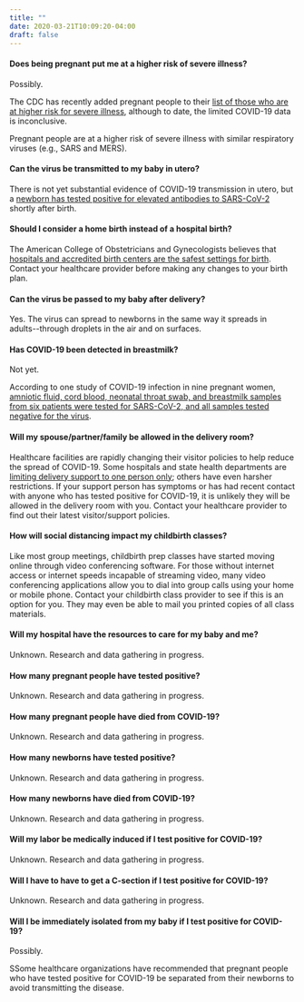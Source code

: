 ```yaml
---
title: ""
date: 2020-03-21T10:09:20-04:00
draft: false
---
```


#### Does being pregnant put me at a higher risk of severe illness?

<p class="m-3"></p>

Possibly. 

The CDC has recently added pregnant people to their [list of those who are at higher risk for severe illness](https://www.cdc.gov/coronavirus/2019-ncov/need-extra-precautions/people-at-higher-risk.html), although to date, the limited COVID-19 data is inconclusive.

Pregnant people are at a higher risk of severe illness with similar respiratory viruses (e.g., SARS and MERS).

<p class="m-5"></p>

#### Can the virus be transmitted to my baby in utero?

<p class="m-3"></p>

There is not yet substantial evidence of COVID-19 transmission in utero, but a [newborn has tested positive for elevated antibodies to SARS-CoV-2](https://jamanetwork.com/journals/jama/fullarticle/2763853) shortly after birth.

<p class="m-5"></p>

#### Should I consider a home birth instead of a hospital birth?

<p class="m-3"></p>

The American College of Obstetricians and Gynecologists believes that [hospitals and accredited birth centers are the safest settings for birth](https://www.acog.org/clinical/clinical-guidance/committee-opinion/articles/2017/04/planned-home-birth). Contact your healthcare provider before making any changes to your birth plan.

<p class="m-5"></p>

#### Can the virus be passed to my baby after delivery?

<p class="m-3"></p>

Yes.  The virus can spread to newborns in the same way it spreads in adults--through droplets in the air and on surfaces.

<p class="m-5"></p>

#### Has COVID-19 been detected in breastmilk?

<p class="m-3"></p>

Not yet.

According to one study of COVID-19 infection in nine pregnant women, [amniotic fluid, cord blood, neonatal throat swab, and breastmilk samples from six patients were tested for SARS-CoV-2, and all samples tested negative for the virus](https://www.thelancet.com/journals/lancet/article/PIIS0140-6736(20)30360-3/fulltext).

<p class="m-5"></p>

#### Will my spouse/partner/family be allowed in the delivery room?

<p class="m-3"></p>

Healthcare facilities are rapidly changing their visitor policies to help reduce the spread of COVID-19. Some hospitals and state health departments are [limiting delivery support to one person only](https://coronavirus.health.ny.gov/system/files/documents/2020/03/doh_covid19_obpedsvisitation_032720.pdf); others have even harsher restrictions. If your support person has symptoms or has had recent contact with anyone who has tested positive for COVID-19, it is unlikely they will be allowed in the delivery room with you. Contact your healthcare provider to find out their latest visitor/support policies.

<p class="m-5"></p>


####  How will social distancing impact my childbirth classes?

<p class="m-3"></p>

Like most group meetings, childbirth prep classes have started moving online through video conferencing software.  For those without internet access or internet speeds incapable of streaming video, many video conferencing applications allow you to dial into group calls using your home or mobile phone.  Contact your childbirth class provider to see if this is an option for you.  They may even be able to mail you printed copies of all class materials.

<p class="m-5"></p>

#### Will my hospital have the resources to care for my baby and me?

<p class="m-3"></p>

Unknown. Research and data gathering in progress.

<p class="m-5"></p>

#### How many pregnant people have tested positive?

<p class="m-3"></p>

Unknown. Research and data gathering in progress.

<p class="m-5"></p>

#### How many pregnant people have died from COVID-19?

<p class="m-3"></p>

Unknown. Research and data gathering in progress.

<p class="m-5"></p>

#### How many newborns have tested positive?

<p class="m-3"></p>

Unknown. Research and data gathering in progress.

<p class="m-5"></p>

#### How many newborns have died from COVID-19?

<p class="m-3"></p>

Unknown. Research and data gathering in progress.

<p class="m-5"></p>


#### Will my labor be medically induced if I test positive for COVID-19?

<p class="m-3"></p>

Unknown. Research and data gathering in progress.

<p class="m-5"></p>


#### Will I have to have to get a C-section if I test positive for COVID-19?

<p class="m-3"></p>

Unknown. Research and data gathering in progress.

<p class="m-5"></p>


#### Will I be immediately isolated from my baby if I test positive for COVID-19?

<p class="m-3"></p>

Possibly.

SSome healthcare organizations have recommended that pregnant people who have tested positive for COVID-19 be separated from their newborns to avoid transmitting the disease.

<p class="m-3"></p>
